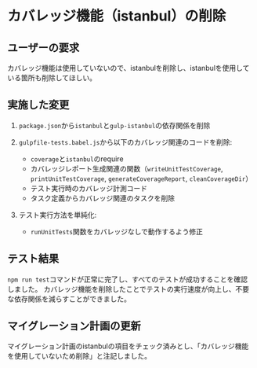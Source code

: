 # カバレッジ機能（istanbul）の削除

## ユーザーの要求
カバレッジ機能は使用していないので、istanbulを削除し、istanbulを使用している箇所も削除してほしい。

## 実施した変更

1. `package.json`から`istanbul`と`gulp-istanbul`の依存関係を削除
2. `gulpfile-tests.babel.js`から以下のカバレッジ関連のコードを削除:
   - `coverage`と`istanbul`のrequire
   - カバレッジレポート生成関連の関数（`writeUnitTestCoverage`, `printUnitTestCoverage`, `generateCoverageReport`, `cleanCoverageDir`）
   - テスト実行時のカバレッジ計測コード
   - タスク定義からカバレッジ関連のタスクを削除

3. テスト実行方法を単純化:
   - `runUnitTests`関数をカバレッジなしで動作するよう修正

## テスト結果
`npm run test`コマンドが正常に完了し、すべてのテストが成功することを確認しました。
カバレッジ機能を削除したことでテストの実行速度が向上し、不要な依存関係を減らすことができました。

## マイグレーション計画の更新
マイグレーション計画のistanbulの項目をチェック済みとし、「カバレッジ機能を使用していないため削除」と注記しました。
